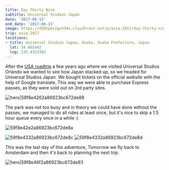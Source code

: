 ```yaml
---
title: Day Thirty Nine
subtitle: Universal Studios Japan
date: '2017-06-13'
end_date: '2017-06-13'
image: https://d3khpbv2gxh34v.cloudfront.net/p/asia-2017/day-thirty-nine/59f8e41b2a86923bc672de86.jpg
trip: asia-2017
locations:
- title: Universal Studios Japan, Osaka, Osaka Prefecture, Japan
  lat: 34.665442
  lng: 135.4323382
---
```


After the [USA roadtrip](http://localhost:4567/travel/usa2014/day-five-six/) a few years ago where we visited Universal Studios Orlando we wanted to see how Japan stacked up, so we headed for Universal Studios Japan. We bought tickets on the official website with the help of Google translate. This way we were able to purchase Express passes, as they were sold out on 3rd party sites.

![hero|59f8e4262a86923bc672de88](https://d3khpbv2gxh34v.cloudfront.net/p/asia-2017/day-thirty-nine/59f8e4262a86923bc672de88.jpg "2.326")

The park was not too busy and in theory we could have done without the passes, we managed to do all rides at least once, but it's nice to skip a 1.5 hour queue every once in a while :)

![59f8e42e2a86923bc672de8a](https://d3khpbv2gxh34v.cloudfront.net/p/asia-2017/day-thirty-nine/59f8e4382a86923bc672de8e.jpg "1.5")

![59f8e4332a86923bc672de8c](https://d3khpbv2gxh34v.cloudfront.net/p/asia-2017/day-thirty-nine/59f8e43d2a86923bc672de8f.jpg "1.5")
![59f8e4332a86923bc672de8d](https://d3khpbv2gxh34v.cloudfront.net/p/asia-2017/day-thirty-nine/59f8e4412a86923bc672de90.jpg "1.5")

This was the last day of this adventure, Tomorrow we fly back to Amsterdam and then it's back to planning the next trip.



![hero|59f8e46f2a86923bc672de93](https://d3khpbv2gxh34v.cloudfront.net/p/asia-2017/day-thirty-nine/59f8e46f2a86923bc672de93.jpg "1.5")

